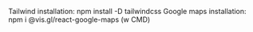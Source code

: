 Tailwind installation: npm install -D tailwindcss
Google maps installation: npm i @vis.gl/react-google-maps (w CMD)
